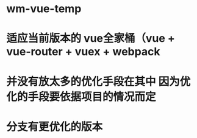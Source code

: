 # wm-vue-temp

# 适应当前版本的 vue全家桶（vue + vue-router + vuex + webpack

# 并没有放太多的优化手段在其中 因为优化的手段要依据项目的情况而定

# 分支有更优化的版本
